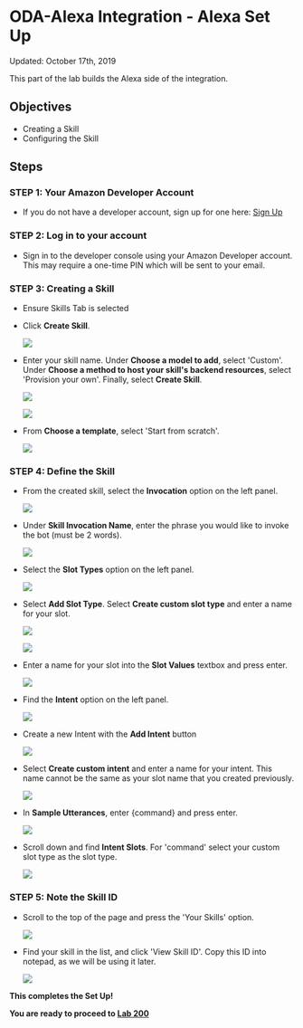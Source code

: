 # ODA-Alexa Integration - Alexa Set Up

Updated: October 17th, 2019

This part of the lab builds the Alexa side of the integration.

## Objectives

- Creating a Skill
- Configuring the Skill

## Steps

### **STEP 1**: Your Amazon Developer Account

- If you do not have a developer account, sign up for one here: [Sign Up](https://developer.amazon.com/en-US/alexa/alexa-skills-kit/start)

### **STEP 2**: Log in to your account

- Sign in to the developer console using your Amazon Developer account. This may require a one-time PIN which will be sent to your email. 

### **STEP 3**: Creating a Skill

- Ensure Skills Tab is selected 

- Click **Create Skill**.

  ![](images/100ODA/alexa-create-skill-1.png)

- Enter your skill name. Under **Choose a model to add**, select 'Custom'. Under **Choose a method to host your skill's backend resources**, select 'Provision your own'. Finally, select **Create Skill**.

  ![](images/100ODA/alexa-create-skill-2.png)

  ![](images/100ODA/alexa-create-skill-3.png)

- From **Choose a template**, select 'Start from scratch'.

  ![](images/100ODA/alexa-create-skill-4.png)

### **STEP 4**: Define the Skill

- From the created skill, select the **Invocation** option on the left panel.

  ![](images/100ODA/alexa-setup-skill-1.png)

- Under **Skill Invocation Name**, enter the phrase you would like to invoke the bot (must be 2 words).

  ![](images/100ODA/alexa-setup-skill-2.png)

- Select the **Slot Types** option on the left panel. 

  ![](images/100ODA/alexa-setup-skill-3.png)

- Select **Add Slot Type**. Select **Create custom slot type** and enter a name for your slot. 

  ![](images/100ODA/alexa-setup-skill-4.png)

  ![](images/100ODA/alexa-setup-skill-5.png)

- Enter a name for your slot into the **Slot Values** textbox and press enter. 

  ![](images/100ODA/alexa-setup-skill-6.png)

- Find the **Intent** option on the left panel.

  ![](images/100ODA/alexa-setup-skill-7.png)

- Create a new Intent with the **Add Intent** button

  ![](images/100ODA/alexa-setup-skill-8.png)

- Select **Create custom intent** and enter a name for your intent. This name cannot be the same as your slot name that you created previously. 

  ![](images/100ODA/alexa-setup-skill-9.png)

- In **Sample Utterances**, enter {command} and press enter. 

  ![](images/100ODA/alexa-setup-skill-10.png)

- Scroll down and find **Intent Slots**. For 'command' select your custom slot type as the slot type. 

  ![](images/100ODA/alexa-setup-skill-11.png)

### **STEP 5**: Note the Skill ID

- Scroll to the top of the page and press the 'Your Skills' option. 

  ![](images/100ODA/alexa-setup-skill-12.png)

- Find your skill in the list, and click 'View Skill ID'. Copy this ID into notepad, as we will be using it later. 

  ![](images/100ODA/alexa-setup-skill-13.png)

**This completes the Set Up!**

**You are ready to proceed to [Lab 200](ODA-Alexa-200.md)**

